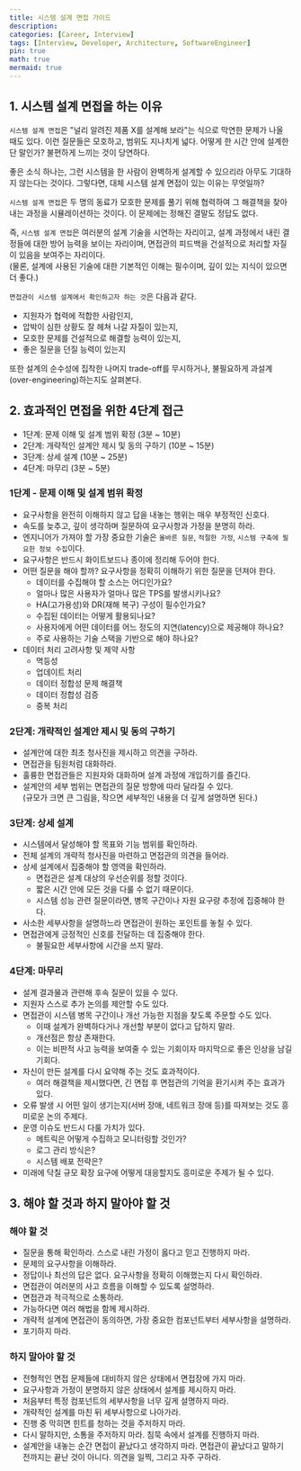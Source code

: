 ```yaml
---
title: 시스템 설계 면접 가이드
description:
categories: [Career, Interview]
tags: [Interview, Developer, Architecture, SoftwareEngineer]
pin: true
math: true
mermaid: true
---
```


## 1. 시스템 설계 면접을 하는 이유

`시스템 설계 면접`은 "널리 알려진 제품 X를 설계해 보라"는 식으로 막연한 문제가 나올 때도 있다. 이런 질문들은 모호하고,
범위도 지나치게 넓다. 어떻게 한 시간 안에 설계한단 말인가? 불편하게 느끼는 것이 당연하다.

좋은 소식 하나는, 그런 시스템을 한 사람이 완벽하게 설계할 수 있으리라 아무도 기대하지 않는다는 것이다.
그렇다면, 대체 시스템 설계 면접이 있는 이유는 무엇일까?

`시스템 설계 면접`은 두 명의 동료가 모호한 문제를 풀기 위해 협력하여
그 해결책을 찾아내는 과정을 시뮬레이션하는 것이다. 이 문제에는 정해진 결말도 정답도 없다.

즉, `시스템 설계 면접`은 여러분의 설계 기술을 시연하는 자리이고,
설계 과정에서 내린 결정들에 대한 방어 능력을 보이는 자리이며,
면접관의 피드백을 건설적으로 처리할 자질이 있음을 보여주는 자리이다.  
(물론, 설계에 사용된 기술에 대한 기본적인 이해는 필수이며, 깊이 있는 지식이 있으면 더 좋다.)

`면접관이 시스템 설계에서 확인하고자 하는 것`은 다음과 같다.
- 지원자가 협력에 적합한 사람인지,
- 압박이 심한 상황도 잘 헤쳐 나갈 자질이 있는지,
- 모호한 문제를 건설적으로 해결할 능력이 있는지,
- 좋은 질문을 던질 능력이 있는지

또한 설계의 순수성에 집착한 나머지 trade-off를 무시하거나, 불필요하게 과설계(over-engineering)하는지도 살펴본다.


## 2. 효과적인 면접을 위한 4단계 접근

- 1단계: 문제 이해 및 설계 범위 확정 (3분 ~ 10분)
- 2단계: 개략적인 설계안 제시 및 동의 구하기 (10분 ~ 15분)
- 3단계: 상세 설계 (10분 ~ 25분)
- 4단계: 마무리 (3분 ~ 5분)

### 1단계 - 문제 이해 및 설계 범위 확정

- 요구사항을 완전히 이해하지 않고 답을 내놓는 행위는 매우 부정적인 신호다.
- 속도를 늦추고, 깊이 생각하며 질문하여 요구사항과 가정을 분명히 하라.
- 엔지니어가 가져야 할 가장 중요한 기술은 `올바른 질문`, `적절한 가정`, `시스템 구축에 필요한 정보 수집`이다.
- 요구사항은 반드시 화이트보드나 종이에 정리해 두어야 한다.
- 어떤 질문을 해야 할까? 요구사항을 정확히 이해하기 위한 질문을 던져야 한다.
  - 데이터를 수집해야 할 소스는 어디인가요?
  - 얼마나 많은 사용자가 얼마나 많은 TPS를 발생시키나요?
  - HA(고가용성)와 DR(재해 복구) 구성이 필수인가요?
  - 수집된 데이터는 어떻게 활용되나요?
  - 사용자에게 어떤 데이터를 어느 정도의 지연(latency)으로 제공해야 하나요?
  - 주로 사용하는 기술 스택을 기반으로 해야 하나요?
- 데이터 처리 고려사항 및 제약 사항
  - 멱등성
  - 업데이트 처리
  - 데이터 정합성 문제 해결책
  - 데이터 정합성 검증
  - 중복 처리


### 2단계: 개략적인 설계안 제시 및 동의 구하기

- 설계안에 대한 최초 청사진을 제시하고 의견을 구하라.
- 면접관을 팀원처럼 대화하라.
- 훌륭한 면접관들은 지원자와 대화하며 설계 과정에 개입하기를 즐긴다.
- 설계안의 세부 범위는 면접관의 질문 방향에 따라 달라질 수 있다.  
  (규모가 크면 큰 그림을, 작으면 세부적인 내용을 더 깊게 설명하면 된다.)

### 3단계: 상세 설계

- 시스템에서 달성해야 할 목표와 기능 범위를 확인하라.
- 전체 설계의 개략적 청사진을 마련하고 면접관의 의견을 들어라.
- 상세 설계에서 집중해야 할 영역을 확인하라.
  - 면접관은 설계 대상의 우선순위를 정할 것이다.
  - 짧은 시간 안에 모든 것을 다룰 수 없기 때문이다.
  - 시스템 성능 관련 질문이라면, 병목 구간이나 자원 요구량 추정에 집중해야 한다.
- 사소한 세부사항을 설명하느라 면접관이 원하는 포인트를 놓칠 수 있다.
- 면접관에게 긍정적인 신호를 전달하는 데 집중해야 한다.
  - 불필요한 세부사항에 시간을 쓰지 말라.


### 4단계: 마무리

- 설계 결과물과 관련해 후속 질문이 있을 수 있다.
- 지원자 스스로 추가 논의를 제안할 수도 있다.
- 면접관이 시스템 병목 구간이나 개선 가능한 지점을 찾도록 주문할 수도 있다.
  - 이때 설계가 완벽하다거나 개선할 부분이 없다고 답하지 말라.
  - 개선점은 항상 존재한다.
  - 이는 비판적 사고 능력을 보여줄 수 있는 기회이자 마지막으로 좋은 인상을 남길 기회다.
- 자신이 만든 설계를 다시 요약해 주는 것도 효과적이다.
  - 여러 해결책을 제시했다면, 긴 면접 후 면접관의 기억을 환기시켜 주는 효과가 있다.
- 오류 발생 시 어떤 일이 생기는지(서버 장애, 네트워크 장애 등)를 따져보는 것도 흥미로운 논의 주제다.
- 운영 이슈도 반드시 다룰 가치가 있다.
  - 메트릭은 어떻게 수집하고 모니터링할 것인가?
  - 로그 관리 방식은?
  - 시스템 배포 전략은?
- 미래에 닥칠 규모 확장 요구에 어떻게 대응할지도 흥미로운 주제가 될 수 있다.


## 3. 해야 할 것과 하지 말아야 할 것

### 해야 할 것

- 질문을 통해 확인하라. 스스로 내린 가정이 옳다고 믿고 진행하지 마라.
- 문제의 요구사항을 이해하라.
- 정답이나 최선의 답은 없다. 요구사항을 정확히 이해했는지 다시 확인하라.
- 면접관이 여러분의 사고 흐름을 이해할 수 있도록 설명하라.
- 면접관과 적극적으로 소통하라.
- 가능하다면 여러 해법을 함께 제시하라.
- 개략적 설계에 면접관이 동의하면, 가장 중요한 컴포넌트부터 세부사항을 설명하라.
- 포기하지 마라.


### 하지 말아야 할 것

- 전형적인 면접 문제들에 대비하지 않은 상태에서 면접장에 가지 마라.
- 요구사항과 가정이 분명하지 않은 상태에서 설계를 제시하지 마라.
- 처음부터 특정 컴포넌트의 세부사항을 너무 깊게 설명하지 마라.
- 개략적인 설계를 마친 뒤 세부사항으로 나아가라.
- 진행 중 막히면 힌트를 청하는 것을 주저하지 마라.
- 다시 말하지만, 소통을 주저하지 마라. 침묵 속에서 설계를 진행하지 마라.
- 설계안을 내놓는 순간 면접이 끝났다고 생각하지 마라. 면접관이 끝났다고 말하기 전까지는 끝난 것이 아니다. 의견을 일찍, 그리고 자주 구하라.
